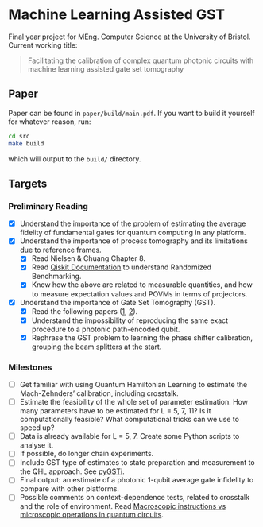 # Machine Learning Assisted GST

Final year project for MEng. Computer Science at the University of Bristol. Current working title:

> Facilitating the calibration of complex quantum photonic circuits with machine learning 
> assisted gate set tomography

## Paper

Paper can be found in `paper/build/main.pdf`. If you want to build it yourself for whatever reason, run:


```bash
cd src
make build
```

which will output to the `build/` directory.

## Targets

### Preliminary Reading

- [x] Understand the importance of the problem of estimating the average fidelity of fundamental gates for quantum computing in any platform.
- [x] Understand the importance of process tomography and its limitations due to reference frames.
    - [x] Read Nielsen & Chuang Chapter 8.
    - [x] Read [Qiskit Documentation](https://qiskit.org/textbook/ch-quantum-hardware/randomized-benchmarking.html) to understand Randomized Benchmarking.
    - [x] Know how the above are related to measurable quantities, and how to measure expectation values and POVMs in terms of projectors.
- [x] Understand the importance of Gate Set Tomography (GST).
    - [X] Read the following papers ([1](https://www.nature.com/articles/ncomms14485), [2](https://arxiv.org/pdf/2009.07301.pdf)).
    - [X] Understand the impossibility of reproducing the same exact procedure to a photonic path-encoded qubit.
    - [x] Rephrase the GST problem to learning the phase shifter calibration, grouping the beam splitters at the start.

### Milestones

- [ ] Get familiar with using Quantum Hamiltonian Learning to estimate the Mach-Zehnders’ calibration, including  crosstalk.
- [ ] Estimate the feasibility of the whole set of parameter estimation. How many parameters have to be estimated for L = 5, 7, 11? Is it computationally feasible? What computational tricks can we use to speed up?
- [ ] Data is already available for L = 5, 7. Create some Python scripts to analyse it.
- [ ] If possible, do longer chain experiments.
- [ ] Include GST type of estimates to state preparation and measurement to the QHL approach. See [pyGSTi](https://github.com/pyGSTio/pyGSTi).
- [ ] Final output: an estimate of a photonic 1-qubit average gate infidelity to compare with other platforms. 
- [ ] Possible comments on context-dependence tests, related to crosstalk and the role of environment. Read [Macroscopic instructions vs microscopic operations in quantum circuits](https://arxiv.org/abs/1708.08173).
